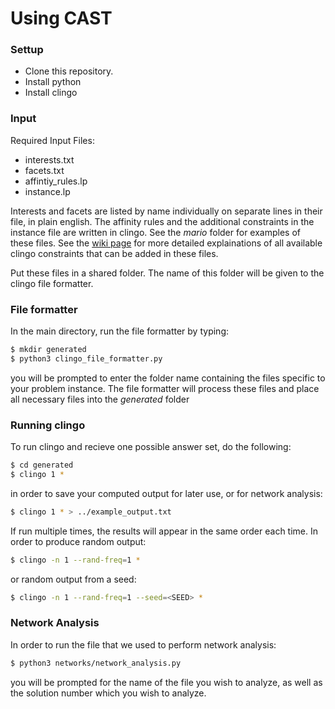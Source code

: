 # Using CAST
### Settup
 - Clone this repository.
 - Install python
 - Install clingo
### Input
Required Input Files:
  - interests.txt
  - facets.txt
  - affintiy_rules.lp
  - instance.lp

Interests and facets are listed by name individually on separate lines in their
file, in plain english. The affinity rules and the additional constraints in the
instance file are written in clingo. See the *mario* folder for examples of these
files. See the [wiki
page](https://github.com/EricaJurado/Cast-Affinity-Satisfiability-Toolkit/wiki)
for more detailed explainations of all
available clingo constraints that can be added in these files.

Put these files in a shared folder. The name of this folder will be given to the
clingo file formatter. 

### File formatter
In the main directory, run the file formatter by typing:
```sh
$ mkdir generated
$ python3 clingo_file_formatter.py
```
you will be prompted to enter the folder name containing the files specific to your
problem instance. The file formatter will process these files and place all necessary
files into the *generated* folder 

### Running clingo
To run clingo and recieve one possible answer set, do the following:
```sh
$ cd generated
$ clingo 1 *
```
in order to save your computed output for later use, or for network analysis:
```sh
$ clingo 1 * > ../example_output.txt
```
If run multiple times, the results will appear in the same order each time. In order
to produce random output: 
```sh
$ clingo -n 1 --rand-freq=1 *
```
or random output from a seed:
```sh
$ clingo -n 1 --rand-freq=1 --seed=<SEED> *
```
### Network Analysis
In order to run the file that we used to perform network analysis:
```sh
$ python3 networks/network_analysis.py
```
you will be prompted for the name of the file you wish to analyze, as well as the
solution number which you wish to analyze.


